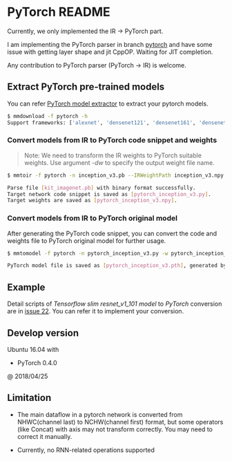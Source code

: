 # PyTorch README

Currently, we only implemented the IR -> PyTorch part.

I am implementing the PyTorch parser in branch [pytorch](https://github.com/Microsoft/MMdnn/tree/pytorch) and have some issue with getting layer shape and jit CppOP. Waiting for JIT completion.

Any contribution to PyTorch parser (PyTorch -> IR) is welcome.

## Extract PyTorch pre-trained models

You can refer [PyTorch model extractor](https://github.com/Microsoft/MMdnn/blob/master/mmdnn/conversion/examples/pytorch/extractor.py) to extract your pytorch models.

```bash
$ mmdownload -f pytorch -h
Support frameworks: ['alexnet', 'densenet121', 'densenet161', 'densenet169', 'densenet201', 'inception_v3', 'resnet101', 'resnet152', 'resnet18', 'resnet34', 'resnet50', 'squeezenet1_0', 'squeezenet1_1', 'vgg11', 'vgg11_bn', 'vgg13', 'vgg13_bn', 'vgg16', 'vgg16_bn', 'vgg19', 'vgg19_bn']
```

### Convert models from IR to PyTorch code snippet and weights

> Note: We need to transform the IR weights to PyTorch suitable weights. Use argument *-dw* to specify the output weight file name.

```bash
$ mmtoir -f pytorch -n inception_v3.pb --IRWeightPath inception_v3.npy --dstModelPath pytorch_inception_v3.py -dw pytorch_inception_v3.npy

Parse file [kit_imagenet.pb] with binary format successfully.
Target network code snippet is saved as [pytorch_inception_v3.py].
Target weights are saved as [pytorch_inception_v3.npy].
```

### Convert models from IR to PyTorch original model

After generating the PyTorch code snippet, you can convert the code and weights file to PyTorch original model for further usage.

```bash
$ mmtomodel -f pytorch -n pytorch_inception_v3.py -w pytorch_inception_v3.npy --dump pytorch_inception_v3.pth

PyTorch model file is saved as [pytorch_inception_v3.pth], generated by [pytorch_inception_v3.py] and [pytorch_inception_v3.npy].
```

## Example

Detail scripts of *Tensorflow slim resnet_v1_101 model* to *PyTorch* conversion are in [issue 22](https://github.com/Microsoft/MMdnn/issues/22). You can refer it to implement your conversion.

## Develop version

Ubuntu 16.04 with

- PyTorch 0.4.0

@ 2018/04/25

## Limitation

- The main dataflow in a pytorch network is converted from NHWC(channel last) to NCHW(channel first) format, but some operators (like Concat) with axis may not transform correctly. You may need to correct it manually.

- Currently, no RNN-related operations supported
